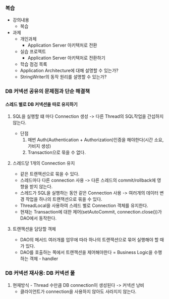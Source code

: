 ### 복습
- 강의내용
    - 복습
- 과제
    - 개인과제
        - Application Server 아키텍처로 전환
    - 실습 프로젝트
      - Application Server 아키텍처로 전환하기
    - 학습 점검 목록
    - Application Architecture에 대해 설명할 수 있는가?
    - StringWriter의 동작 원리를 설명할 수 있는가?

### DB 커넥션 공유의 문제점과 단순 해결책

#### 스레드 별로 DB 커넥션을 따로 유지하기
1. SQL을 실행할 떄 마다 Connection 생성 -> 다른 Thread의 SQL작업을 간섭하지 않는다.
    - 단점
      1. 매번 Auth(Authentication + Authorization)인증을 해야한다(시간 소요, 가비지 생성)
      2. Transaction으로 묶을 수 없다.

2. 스레드당 1개의 Connection 유지
   - 같은 트랜잭션으로 묶을 수 있다.
   - 스레드마다 다른 connection 사용 -> 다른 스레드의 commit/rollback에 영향을 받지 않는다.
   - 스레드가 SQL을 실행하는 동안 같은 Connection 사용 -> 여러개의 데이터 변경 작업을 하나의 트랜잭션으로 묶을 수 있다.
   - ThreadLocal을 사용하여 스레드 별로 Connection 객체를 유지한다.
   - 현재는 Transaction에 대한 제어(setAutoCommit, connection.close())가 DAO에서 동작한다.

3. 트랜잭션을 담당할 객체
   - DAO의 메서드 여러개를 업무에 따라 하나의 트랜잭션으로 묶어 실행해야 할 때가 있다.
   - DAO를 호출하는 쪽에서 트랜잭션을 제어해야한다 = Business Logic을 수행하는 객체 - handler


### DB 커넥션 재사용: DB 커넥션 풀
1. 현재방식 - Thread 수만큼 DB connection이 생성된다 -> 커넥션 낭비
   - 클라이언트가 connection을 사용하지 않아도 사라지지 않는다.
